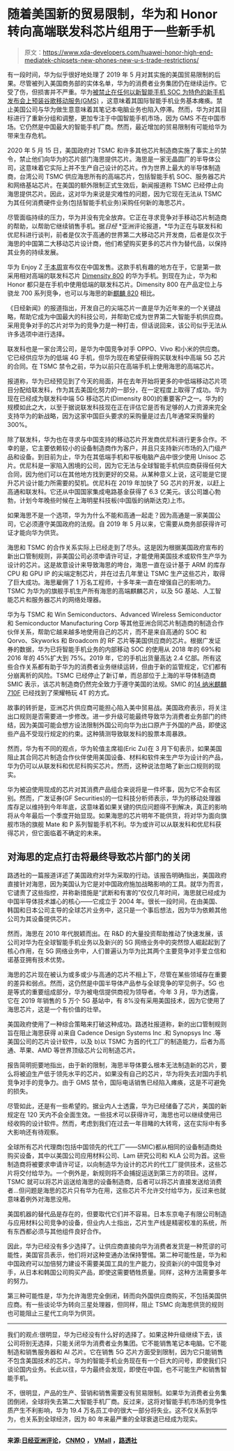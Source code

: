 # 随着美国新的贸易限制，华为和 Honor 转向高端联发科芯片组用于一些新手机

> 原文：<https://www.xda-developers.com/huawei-honor-high-end-mediatek-chipsets-new-phones-new-u-s-trade-restrictions/>

有一段时间，华为似乎很好地处理了 2019 年 5 月对其实施的美国贸易限制的后果。尽管被列入美国商务部的实体名单，华为的消费者业务集团仍在继续运作。它受了伤，但损害并不严重。华为[被禁止在任何以新智能手机 SOC 为特色的新手机发布会上预装谷歌移动服务(GMS)](https://www.xda-developers.com/google-revoke-huawei-android-ban-blacklist/) ，这意味着其国际智能手机业务基本瘫痪。禁止美国公司与华为做生意意味着其笔记本电脑业务也陷入停滞。然而，华为对其目标进行了重新分组和调整，更加专注于中国智能手机市场，因为 GMS 不在中国市场。它仍然是中国最大的智能手机厂商。然而，最近增加的贸易限制有可能给华为带来生存危机。

2020 年 5 月 15 日，美国政府对 TSMC 和许多其他芯片制造商实施了事实上的禁令，禁止他们向华为的芯片部门海思提供芯片。海思是一家无晶圆厂的半导体公司，这意味着它实际上并不生产自己设计的芯片。作为世界上最大的半导体制造商，台湾公司 TSMC 供应海思所有的高端芯片，包括智能手机 SOC、服务器芯片和网络基站芯片。在美国的额外限制正式生效后，新闻报道称 TSMC 已经停止向海思提供芯片。因此，这对华为来说是灾难性的问题，因为它现在无法从 TSMC 为其任何消费硬件业务(包括智能手机业务)采购任何新的海思芯片。

尽管面临持续的压力，华为并没有完全放弃。它正在寻求竞争对手移动芯片制造商的帮助，以帮助它继续销售手机。据*日经* *亚洲评论报道，*华为正在与联发科和优尼科进行谈判，前者是仅次于高通的世界第二大移动芯片开发商，后者是仅次于海思的中国第二大移动芯片设计商，他们希望购买更多的芯片作为替代品，以保持其业务的持续发展。

华为 Enjoy Z [于本周](https://www.vmall.com/product/10086754564180.html)宣布仅在中国发售。这款手机有趣的地方在于，它是第一款采用相对高端的联发科芯片 [Dimensity 800](https://www.xda-developers.com/mediatek-dimensity-800-5g-chip-mid-range-phones/) 的华为手机。到现在为止，华为和 Honor 都只是在手机中使用低端的联发科芯片。Dimensity 800 在产品定位上与骁龙 700 系列竞争，也可以与海思的新[麒麟 820](https://www.xda-developers.com/huawei-launches-hisilicon-kirin-820-5g-chipset/) 相比。

《日经新闻》的报道指出，开发自己的尖端芯片一直是华为近年来的一个关键战略，帮助它成为中国最大的科技公司，并帮助它成为世界第二大智能手机供应商。采用竞争对手的芯片对华为的竞争力是一种打击，但话说回来，该公司似乎无法从许多选项中进行选择。

联发科也是一家台湾公司，是华为中国竞争对手 OPPO、Vivo 和小米的供应商。它已经供应华为的低端 4G 手机，但华为现在希望获得购买联发科中高端 5G 芯片的合同。在 TSMC 禁令之前，华为以前只在高端手机上使用海思的高端芯片。

报道称，华为已经预见到了今天的局面，并在去年开始将更多的中低端移动芯片项目分配给联发科，作为其去美国化努力的一部分，在一定程度上取得了成功。华为现在已经成为联发科中端 5G 移动芯片(Dimensity 800)的重要客户之一。华为的规模如此之大，以至于据说联发科技现在正在评估它是否有足够的人力资源来完全支持华为的新战略，因为这家中国巨头要求的采购量是过去几年通常采购量的 300%。

除了联发科，华为也在寻求与中国支持的移动芯片开发商优尼科进行更多合作。不幸的是，它主要依赖较小的设备制造商作为客户，并且只支持新兴市场的入门级产品和设备。到目前为止，华为在其低端手机和平板电脑产品中很少使用 Unisoc 芯片。优尼科是一家陷入困境的公司，因为它无法与全球智能手机供应商获得任何大合同，因为他们可以在其他地方找到更好的交易。从某种意义上说，这可能是它提升芯片设计能力所需要的契机。优尼科在 2019 年加快了 5G 芯片的开发，以赶上高通和联发科。它还从中国国家集成电路基金获得了 6.3 亿美元。该公司雄心勃勃，计划今年晚些时候在上海明星科技板(中国版的纳斯达克)上市。

如果海思不是一个选项，华为为什么不能和高通一起走？因为高通是一家美国公司，它必须遵守美国政府的法规。自 2019 年 5 月以来，它需要从商务部获得许可证才能向华为供货。

海思和 TSMC 的合作关系实际上已经走到了尽头。这是因为根据美国政府宣布的新出口管制规则，非美国公司必须申请许可证，才能使用美国技术或软件生产华为设计的芯片。这是故意设计来导致海思的垮台，海思一直在设计基于 ARM 的库存 CPU 和 GPU IP 的尖端定制芯片，并在过去几年里让 TSMC 生产这些芯片，取得了巨大成功。海思雇佣了 1 万名工程师，十多年来一直在增强自己的影响力。TSMC 为华为的旗舰手机生产所有海思的高端麒麟芯片，以及 5G 基站、人工智能芯片和服务器芯片的网络处理器。

华为与 TSMC 和 Win Semiconductors、Advanced Wireless Semiconductor 和 Semiconductor Manufacturing Corp 等其他亚洲合同芯片制造商的制造合作伙伴关系，帮助它越来越多地使用自己的芯片，而不是来自高通的 SOC 和 Qorvo、Skyworks 和 Broadcom 的 RF 芯片等美国供应商的芯片。根据广发证券的数据，华为已将智能手机业务的内部移动 SOC 的使用从 2018 年的 69%和 2016 年的 45%扩大到 75%。2019 年，它的手机出货量高达 2.4 亿部。所有这些合作关系都有助于华为的消费者业务继续运转，但由于新的监管规定，它们都有分崩离析的风险。TSMC 已经停止了新订单，而总部位于上海的半导体制造商 SMIC 表示，该芯片制造商仍然完全致力于遵守美国的法规。SMIC 的[14 纳米麒麟 710F](https://www.xda-developers.com/huawei-hisilicon-14-nm-kirin-710a-chip-manufactured-shanghai-based-simc/) 已经找到了荣耀畅玩 4T 的方式。

故事的转折是，亚洲芯片供应商可能担心陷入美中贸易战。美国政府表示，将关注出口规则是否需要进一步修改。进一步升级可能最终导致华为消费者业务部门的终结，因为美国可能会想方设法限制外国公司向华为出口原产于外国的产品，即使这些产品不受现行规定的约束。这种猜测导致联发科的股票本周暴跌。

然而，华为有不同的观点，华为轮值主席祖(Eric Zu)在 3 月下旬表示，如果美国阻止其合同芯片制造合作伙伴使用美国设备、材料和软件来生产华为设计的产品，华为仍可以从联发科和优尼科购买芯片。然而，这种说法忽略了新出口规则的现实。

华为被迫使用现成的芯片对其消费产品组合来说将是一件坏事，因为它不会有区别。然而，广发证券(GF Securities)的一位科技分析师表示，华为的移动处理器库存足以维持到今年年底，这意味着如果关键的供应问题得不到解决，真正的影响将从今年最后一个季度开始显现。如果海思的芯片明年不能供货，将对华为面向旗舰市场的旗舰 Mate 和 P 系列智能手机不利。华为或许可以从联发科和优尼科获得芯片，但它面临着不确定的未来。

## 对海思的定点打击将最终导致芯片部门的关闭

路透社的一篇报道详述了美国政府对华为采取的行动。该报告明确指出，美国政府直接针对海思，因为美国认为它是对中国政府施加战略影响的工具。就华为而言，它谴责了这些指控，并称新措施是“武断和有害的”仅仅几年时间，海思就已经成为中国半导体技术雄心的核心——它成立于 2004 年。很长一段时间，在由美国、韩国和日本公司主导的全球芯片业务中，这只是一个事后想法，因为华为依赖其他公司为其设备提供芯片。

然而，海思在 2010 年代脱颖而出。在 R&D 的大量投资帮助推动了快速发展，该公司对华为在全球智能手机业务以及新兴的 5G 网络业务中的突然惊人崛起起到了核心作用，在 5G 网络业务中，人们普遍认为华为比其两个主要竞争对手爱立信和诺基亚拥有技术优势。

海思的芯片现在被认为或多或少与高通的芯片不相上下，尽管在某些领域存在重要的差异和弱点。然而，这仍然是中国半导体产品参与全球竞争的罕见例子。5G 也是等式的重要组成部分，华为被电信提供商视为领导者。今年 3 月，华为透露，它在 2019 年销售的 5 万个 5G 基站中，有 8%没有采用美国技术，因为它使用了海思芯片，这是一个有价值的壮举。

美国政府使用了一种综合策略来打破这种成功。路透社报道称，新的出口管制规则旨在阻止海思获得 a)来自 Cadence Design Systems Inc .和 Synopsys Inc .等美国公司的芯片设计软件，以及 b)以 TSMC 为首的代工厂的制造能力，后者为高通、苹果、AMD 等世界顶级芯片公司制造芯片。

报告简明扼要地指出，由于新的限制，海思半导体要么根本无法制造新的芯片，要么将被迫生产低于领先水平的芯片。如果没有自己的芯片，华为将失去对国内手机竞争对手的竞争力。由于 GMS 禁令，国际电话销售已经陷入瘫痪，这是不可避免的损失。

尽管如此，还是有一些希望的。据业内人士透露，华为已经储备了芯片，美国的新规定在 120 天内不会全面生效。一些技术可以获得许可，海思也可以继续使用已经收购的设计软件。然而，考虑到我们在过去一年目睹的大转弯，这在实际中有多大影响还有待观察。

全球所有芯片代理商(包括中国领先的代工厂——SMIC)都从相同的设备制造商处购买设备，其中以美国公司应用材料公司、Lam 研究公司和 KLA 公司为首。这些制造商将被要求申请许可证，以向制造华为设计的芯片的代工厂提供技术，这些芯片将交付给华为。一个例外是，新规则将不会捕捉运送到第三方的项目。这样，TSMC 就可以将芯片运送给海思的设备制造商，后者可以将芯片直接发送给消费者...但问题是海思的芯片只有华为在用，这些芯片不允许交付给华为，反过来也就意味着例外对海思没用。

美国机器的替代品是存在的，但要取代它们并不容易。日本东京电子有限公司制造与应用材料公司竞争的设备，但业内人士指出，芯片生产线是精密校准的系统，所有东西都必须与其他组件良好合作。

因此，华为已经没有多少选择了。让供应商直接向华为消费者发货是一种荒谬的可能性，美国官员表示，他们将对这种变通办法保持警惕。第二种可能性是，华为和中国政府可以加倍努力建设不需要美国工具的生产能力，投资新兴的中国竞争对手，从日本和韩国公司购买产品，即使这需要牺牲质量。同样，这种方法需要多年的努力。

第三种可能性是，华为允许海思完全倒闭，转而向外国供应商购买，不包括美国供应商。有一些谈论华为转向三星处理器，但同样，阻止 TSMC 向海思供货的规则也可能阻止三星代工向华为供货。

* * *

我们的观点:很明显，华为已经没有什么好的选择了。如果这种升级继续下去，该公司将别无选择，只能关闭华为消费者业务集团。它不能销售笔记本电脑。它不能制造和销售服务器和 AI 芯片。它在销售 5G 芯片方面受到限制，因为它只能销售不包含美国技术的芯片。华为的智能手机业务现在有一个巨大的问号，即使我们只谈论国内业务。长此以往，华为最终会发现，即使在中国，也不可能生产和销售智能手机。

不，很明显，产品的生产、营销和销售需要没有贸易限制。如果华为消费者业务集团倒闭，全球将失去第二大智能手机厂商。反过来，这将对智能手机市场的竞争性质产生不利影响，华为 19.4 万名员工中的很大一部分将失业。这不仅关系到华为，也关系到全球经济，因为 80 年来最严重的全球衰退已经成为现实。

* * *

**来源:[日经亚洲评论](https://asia.nikkei.com/Spotlight/Huawei-crackdown/Huawei-turns-to-mobile-chip-rivals-to-beat-US-pressure)， [CNMO](http://phone.cnmo.com/news/684448.html) ， [VMall](https://www.vmall.com/product/10086754564180.html) ，[路透社](https://www.reuters.com/article/us-usa-huawei-tech-chips-analysis/us-strikes-at-a-huawei-prize-chip-juggernaut-hisilicon-idUSKBN22X2T3)**